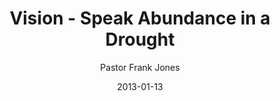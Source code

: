 ---
lunr: "true"
title: "Vision - Speak Abundance in a Drought"
author: "Pastor Frank Jones"
postDate: "01-13-2013"
date: 2013-01-13
category: "sermons"
slug: "2013/01/01132013_ffc"
icon: microphone
audioLink: "01132013_ffc"
tags: [vision, speak]
mp3: "01132013_ffc/01132013.mp3"
ogg: "01132013_ffc/01132013.ogg"
linkurl: "https://archive.org/download/01132013_ffc/01132013_ffc_files.xml"
ipath: "https://archive.org/download/01132013_ffc/01132013.mp3"
layout: sermon.html
---